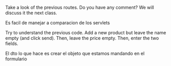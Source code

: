 Take a look of the previous routes. Do you have any comment? We will discuss it the next class.

Es facil de manejar a comparacion de los servlets


Try to understand the previous code. Add a new product but leave the name empty (and click send). Then, leave the price empty. Then, enter the two fields.

El dto lo que hace es crear el objeto que estamos mandando en el formulario